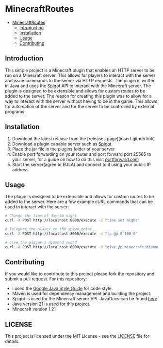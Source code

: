 # MinecraftRoutes

- [MinecraftRoutes](#minecraftroutes)
    - [Introduction](#introduction)
    - [Installation](#installation)
    - [Usage](#usage)
    - [Contributing](#contributing)

## Introduction
This simple project is a Minecraft plugin that enables an HTTP server to be run on a Minecraft server. This allows for players to interact with the server and issue 
commands to the server via HTTP requests. The plugin is written in Java and uses the Spigot API to interact with the Minecraft server. The plugin is designed to be
extensible and allows for custom routes to be added to the server. The reason for creating this plugin was to allow for a way to interact with the server without
having to be in the game. This allows for automation of the server and for the server to be controlled by external programs.

## Installation
1. Download the latest release from the [releases page](insert github link)
2. Download a plugin capable server such as [Spigot](https://getbukkit.org/download/spigot)
3. Place the jar file in the plugins folder of your server
4. Enable port forwarding on your router and port forward port 25565 to your server, for a guide on how to do this visit [portforward.com](https://portforward.com/)
5. Start the server(agree to EULA) and connect to it using your public IP address

## Usage
The plugin is designed to be extensible and allows for custom routes to be added to the server.
Here are a few example cURL commands that can be used to interact with the server:
```bash
# Change the time of day to night
curl -X POST http://localhost:8000/execute -d "time set night"
```

```bash
# Teleport the player to the spawn point
curl -X POST http://localhost:8000/execute -d "tp @p 0 100 0"
```

```bash
# Give the player a diamond sword
curl -X POST http://localhost:8000/execute -d "give @p minecraft:diamond_sword"
```

## Contributing
If you would like to contribute to this project please fork the repository and submit a pull request. For this repository:
- I used the [Google Java Style Guide](https://google.github.io/styleguide/javaguide.html) for code style.
- Maven is used for dependency management and building the project.
- Spigot is used for the Minecraft server API. JavaDocs can be found [here](https://hub.spigotmc.org/javadocs/spigot/overview-summary.html)
- Java version 21 is used for this project.
- Minecraft version 1.21

## LICENSE
This project is licensed under the MIT License - see the [LICENSE](LICENSE) file for details.